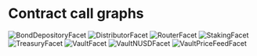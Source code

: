 # Contract call graphs

![BondDepositoryFacet](.gitbook/assets/BondDepositoryFacet-graph.svg) ![DistributorFacet](.gitbook/assets/DistributorFacet-graph.svg) ![RouterFacet](.gitbook/assets/RouterFacet-graph.svg) ![StakingFacet](.gitbook/assets/StakingFacet-graph.svg) ![TreasuryFacet](.gitbook/assets/TreasuryFacet-graph.svg) ![VaultFacet](.gitbook/assets/VaultFacet-graph.svg) ![VaultNUSDFacet](.gitbook/assets/VaultNUSDFacet-graph.svg) ![VaultPriceFeedFacet](.gitbook/assets/VaultPriceFeed-graph.svg)

